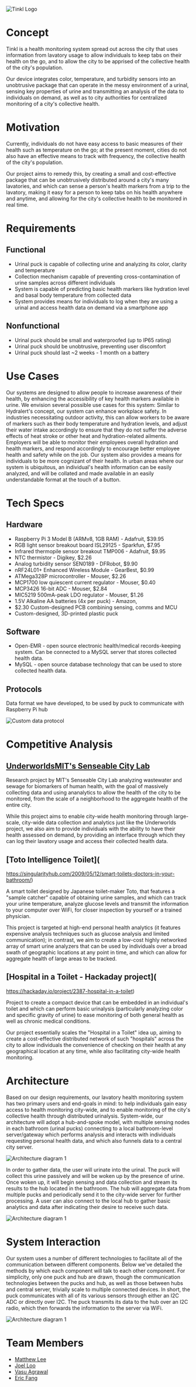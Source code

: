 ![Tinkl Logo](/images/tinkl_logo.png)

# Concept

Tinkl is a health monitoring system spread out across the city that
uses information from lavatory usage to allow individuals to keep tabs on their
health on the go, and to allow the city to be apprised of the collective health
of the city's population.

Our device integrates color, temperature, and turbidity sensors into an
unobtrusive package that can operate in the messy environment of a urinal,
sensing key properties of urine and transmitting an analysis of the data to
individuals on demand, as well as to city authorities for centralized
monitoring of a city's collective health.

# Motivation 

Currently, individuals do not have easy access to basic measures of their
health such as temperature on the go; at the present moment, cities do not also
have an effective means to track with frequency, the collective health of the
city's population.

Our project aims to remedy this, by creating a small and cost-effective package
that can be unobtrusively distributed around a city's many lavatories, and
which can sense a person's health markers from a trip to the lavatory, making
it easy for a person to keep tabs on his health anywhere and anytime, and
allowing for the city's collective health to be monitored in real time.

# Requirements

## Functional

* Urinal puck is capable of collecting urine and analyzing its
color, clarity and temperature
* Collection mechanism capable of preventing
cross-contamination of urine samples across different individuals 
* System is
capable of predicting basic health markers like hydration level and basal body
temperature from collected data 
* System provides means for individuals to log
when they are using a urinal and access health data on demand via a smartphone
app 

## Nonfunctional 

* Urinal puck should be small and waterproofed (up to IP65 rating) 
* Urinal puck should be unobtrusive, preventing user discomfort 
* Urinal puck should last ~2 weeks - 1 month on a battery

# Use Cases 

Our systems are designed to allow people to increase awareness of
their health, by enhancing the accessibility of key health markers available in
urine. We envision several possible use cases for this system: Similar to
Hydralert's concept, our system can enhance workplace safety. In industries
necessitating outdoor activity, this can allow workers to be aware of markers
such as their body temperature and hydration levels, and adjust their water
intake accordingly to ensure that they do not suffer the adverse effects of
heat stroke or other heat and hydration-related ailments. Employers will be
able to monitor their employees overall hydration and health markers, and
respond accordingly to encourage better employee health and safety while on the
job.  Our system also provides a means for individuals to be more cognizant of
their health. In urban areas where our system is ubiquitous, an individual's
health information can be easily analyzed, and will be collated and made
available in an easily understandable format at the touch of a button.

# Tech Specs

## Hardware

* Raspberry Pi 3 Model B (ARMv8, 1GB RAM) - Adafruit, $39.95
* RGB light sensor breakout board ISL29125 - Sparkfun, $7.95 
* Infrared thermopile sensor breakout TMP006 - Adafruit, $9.95
* NTC thermistor - Digikey, $2.26
* Analog turbidity sensor SEN0189 - DFRobot, $9.90
* nRF24L01+ Enhanced Wireless Module - GearBest, $0.99
* ATMega328P microcontroller - Mouser, $2.26
* MCP1700 low quiescent current regulator - Mouser, $0.40
* MCP3426 16-bit ADC - Mouser, $2.84
* MIC5219 500mA-peak LDO regulator - Mouser, $1.26
* 1.5V Alkaline AA batteries (4x per puck) - Amazon, 
* $2.30 Custom-designed PCB combining sensing, comms and MCU
* Custom-designed, 3D-printed plastic puck

## Software

* Open-EMR - open source electronic health/medical records-keeping system. Can 
be connected to a MySQL server that stores collected health data.  
* MySQL - open source database technology that can be used to store collected 
health data.

## Protocols

Data format we have developed, to be used by puck to communicate with Raspberry
Pi hub

![Custom data protocol](/images/radio_protocol.png)

# Competitive Analysis

## [UnderworldsMIT's Senseable City Lab](http://underworlds.mit.edu/)

Research project by MIT's Senseable City Lab analyzing wastewater and sewage for
biomarkers of human health, with the goal of massively collecting data and using
ananalytics to allow the health of the city to be monitored, from the scale of a
neighborhood to the aggregate health of the entire city.

While this project aims to enable city-wide health monitoring through
large-scale, city-wide data collection and analytics just like the Underworlds
project, we also aim to provide individuals with the ability to have their
health assessed on demand, by providing an interface through which they can log
their lavatory usage and access their collected health data.

## [Toto Intelligence Toilet](
https://singularityhub.com/2009/05/12/smart-toilets-doctors-in-your-bathroom/)

A smart toilet designed by Japanese toilet-maker Toto, that features a "sample
catcher" capable of obtaining urine samples, and which can track your urine
temperature, analyze glucose levels and transmit the information to your
computer over WiFi, for closer inspection by yourself or a trained physician.

This project is targeted at high-end personal health analytics (it features
expensive analysis techniques such as glucose analysis and limited
communication); in contrast, we aim to create a low-cost highly networked array
of smart urine analyzers that can be used by individuals over a broad swath of
geographic locations at any point in time, and which can allow for aggregate
health of large areas to be tracked.

## [Hospital in a Toilet - Hackaday project](
https://hackaday.io/project/2387-hospital-in-a-toilet)

Project to create a compact device that can be embedded in an individual's
toilet and which can perform basic urinalysis (particularly analyzing color and
specific gravity of urine) to ease monitoring of both general health as well as
chronic medical conditions.

Our project essentially scales the "Hospital in a Toilet" idea up, aiming to
create a cost-effective distributed network of such "hospitals" across the city
to allow individuals the convenience of checking on their health at any
geographical location at any time, while also facilitating city-wide health
monitoring.

# Architecture

Based on our design requirements, our lavatory health monitoring system has two
primary users and end-goals in mind: to help individuals gain easy access to
health monitoring city-wide, and to enable monitoring of the city's collective
health through distributed urinalysis. System-wide, our architecture will adopt
a hub-and-spoke model, with multiple sensing nodes in each bathroom (urinal
pucks) connecting to a local bathroom-level server/gateway which performs
analysis and interacts with individuals requesting personal health data, and
which also funnels data to a central city server.

![Architecture diagram 1](/images/arch1.png)

In order to gather data, the user will urinate into the urinal. The puck will
collect this urine passively and will be woken up by the presence of urine.
Once woken up, it will begin sensing and data collection and stream its results
to the hub located in the bathroom. The hub will aggregate data from multiple
pucks and periodically send it to the city-wide server for further processing.
A user can also connect to the local hub to gather basic analytics and data
after indicating their desire to receive such data.

![Architecture diagram 1](/images/arch2.png)

# System Interaction

Our system uses a number of different technologies to facilitate all of the
communication between different components. Below we've detailed the methods by
which each component will talk to each other component. For simplicity, only
one puck and hub are drawn, though the communication technologies between the
pucks and hub, as well as those between hubs and central server, trivially
scale to multiple connected devices. In short, the puck communicates with all
of its various sensors through either an I2C ADC or directly over I2C. The puck
transmits its data to the hub over an I2C radio, which then forwards the
information to the server via WiFi.

![Architecture diagram 1](/images/interaction1.png)

# Team Members

* [Matthew Lee](https://github.com/mattlkf)
* [Joel Loo](https://github.com/joelloo)
* [Vasu Agrawal](https://github.com/VasuAgrawal)
* [Eric Fang](https://github.com/eric1221bday)
